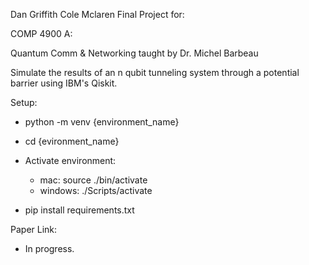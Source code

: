 Dan Griffith 
Cole Mclaren 
Final Project for: 

COMP 4900 A:

Quantum Comm & Networking 
taught by Dr. Michel Barbeau 

Simulate the results of an n qubit tunneling system through a potential barrier using IBM's Qiskit. 

Setup: 

 - python -m venv {environment_name}
 - cd {evironment_name}

 - Activate environment:
    - mac: source ./bin/activate 
    - windows: ./Scripts/activate

 - pip install requirements.txt

Paper Link:
 - In progress. 
